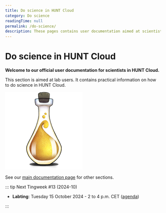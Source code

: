 ```yaml
---
title: Do science in HUNT Cloud
category: Do science
readingTime: null
permalink: /do-science/
description: These pages contains user documentation aimed at scientists that conduct scientific experiments in HUNT Cloud.
---
```



# Do science in HUNT Cloud
        
**Welcome to our official user documentation for scientists in HUNT Cloud.**

This section is aimed at lab users. It contains practical information on how to do science in HUNT Cloud. 

!["Illustration of laboratory glass bottle with yellow shimmery substance."](../images/hunt-cloud_bottle_250.png)

See our [main documentation page](/) for other sections.

::: tip Next Tingweek #13 (2024-10)

- **Labting**: Tuesday 15 October 2024 - 2 to 4 p.m. CET ([agenda](https://assets.hdc.ntnu.no/assets/tingweek/hunt-cloud-tingweek13-labting-agenda.pdf))

:::


